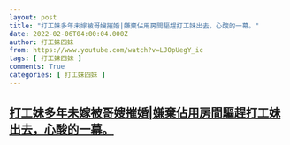 ```yaml
---
layout: post
title: "打工妹多年未嫁被哥嫂摧婚|嫌棄佔用房間驅趕打工妹出去，心酸的一幕。"
date: 2022-02-06T04:00:04.000Z
author: 打工妹四妹
from: https://www.youtube.com/watch?v=LJOpUegY_ic
tags: [ 打工妹四妹 ]
comments: True
categories: [ 打工妹四妹 ]
---
```

<!--1644120004000-->
[打工妹多年未嫁被哥嫂摧婚|嫌棄佔用房間驅趕打工妹出去，心酸的一幕。](https://www.youtube.com/watch?v=LJOpUegY_ic)
------

<div>

</div>
